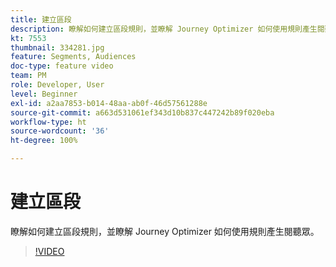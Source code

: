 ```yaml
---
title: 建立區段
description: 瞭解如何建立區段規則，並瞭解 Journey Optimizer 如何使用規則產生閱聽眾。
kt: 7553
thumbnail: 334281.jpg
feature: Segments, Audiences
doc-type: feature video
team: PM
role: Developer, User
level: Beginner
exl-id: a2aa7853-b014-48aa-ab0f-46d57561288e
source-git-commit: a663d531061ef343d10b837c447242b89f020eba
workflow-type: ht
source-wordcount: '36'
ht-degree: 100%

---
```


# 建立區段

瞭解如何建立區段規則，並瞭解 Journey Optimizer 如何使用規則產生閱聽眾。

>[!VIDEO](https://video.tv.adobe.com/v/334281?quality=12)
